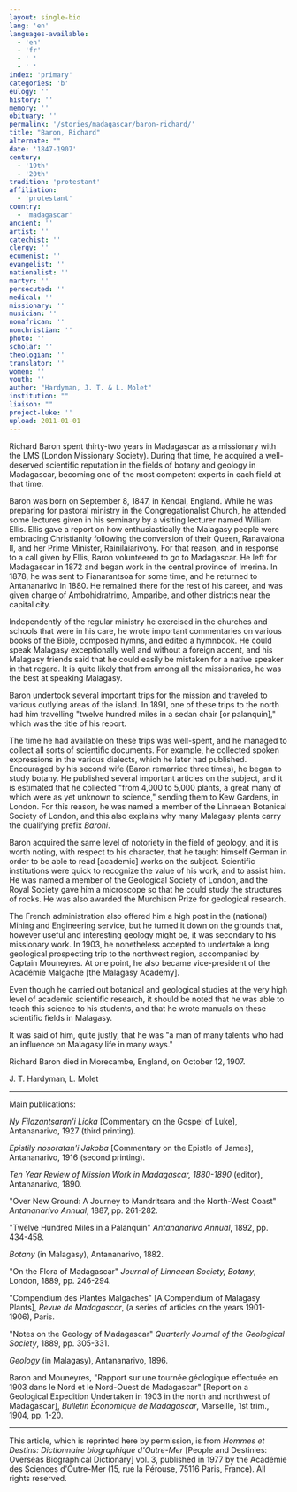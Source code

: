 ```yaml
---
layout: single-bio
lang: 'en'
languages-available:
  - 'en'
  - 'fr'
  - ' '
  - ' '
index: 'primary'
categories: 'b'
eulogy: ''
history: ''
memory: ''
obituary: ''
permalink: '/stories/madagascar/baron-richard/'
title: "Baron, Richard"
alternate: ""
date: '1847-1907'
century:
  - '19th'
  - '20th'
tradition: 'protestant'
affiliation:
  - 'protestant'
country:
  - 'madagascar'
ancient: ''
artist: ''
catechist: ''
clergy: ''
ecumenist: ''
evangelist: ''
nationalist: ''
martyr: ''
persecuted: ''
medical: ''
missionary: ''
musician: ''
nonafrican: ''
nonchristian: ''
photo: ''
scholar: ''
theologian: ''
translator: ''
women: ''
youth: ''
author: "Hardyman, J. T. & L. Molet"
institution: ""
liaison: ""
project-luke: ''
upload: 2011-01-01
---
```




Richard Baron spent thirty-two years in Madagascar as a missionary with the LMS (London Missionary Society). During that time, he acquired a well-deserved scientific reputation in the fields of botany and geology in Madagascar, becoming one of the most competent experts in each field at that time.

Baron was born on September 8, 1847, in Kendal, England. While he was preparing for pastoral ministry in the Congregationalist Church, he attended some lectures given in his seminary by a visiting lecturer named William Ellis. Ellis gave a report on how enthusiastically the Malagasy people were embracing Christianity following the conversion of their Queen, Ranavalona II, and her Prime Minister, Rainilaiarivony. For that reason, and in response to a call given by Ellis, Baron volunteered to go to Madagascar. He left for Madagascar in 1872 and began work in the central province of Imerina. In 1878, he was sent to Fianarantsoa for some time, and he returned to Antananarivo in 1880. He remained there for the rest of his career, and was given charge of Ambohidratrimo, Amparibe, and other districts near the capital city.

Independently of the regular ministry he exercised in the churches and schools that were in his care, he wrote important commentaries on various books of the Bible, composed hymns, and edited a hymnbook. He could speak Malagasy exceptionally well and without a foreign accent, and his Malagasy friends said that he could easily be mistaken for a native speaker in that regard. It is quite likely that from among all the missionaries, he was the best at speaking Malagasy.

Baron undertook several important trips for the mission and traveled to various outlying areas of the island. In 1891, one of these trips to the north had him travelling "twelve hundred miles in a sedan chair [or palanquin]," which was the title of his report.

The time he had available on these trips was well-spent, and he managed to collect all sorts of scientific documents. For example, he collected spoken expressions in the various dialects, which he later had published. Encouraged by his second wife (Baron remarried three times), he began to study botany. He published several important articles on the subject, and it is estimated that he collected "from 4,000 to 5,000 plants, a great many of which were as yet unknown to science," sending them to Kew Gardens, in London. For this reason, he was named a member of the Linnaean Botanical Society of London, and this also explains why many Malagasy plants carry the qualifying prefix *Baroni*.

Baron acquired the same level of notoriety in the field of geology, and it is worth noting, with respect to his character, that he taught himself German in order to be able to read [academic] works on the subject. Scientific institutions were quick to recognize the value of his work, and to assist him. He was named a member of the Geological Society of London, and the Royal Society gave him a microscope so that he could study the structures of rocks. He was also awarded the Murchison Prize for geological research.

The French administration also offered him a high post in the (national) Mining and Engineering service, but he turned it down on the grounds that, however useful and interesting geology might be, it was secondary to his missionary work. In 1903, he nonetheless accepted to undertake a long geological prospecting trip to the northwest region, accompanied by Captain Mouneyres. At one point, he also became vice-president of the Académie Malgache [the Malagasy Academy].

Even though he carried out botanical and geological studies at the very high level of academic scientific research, it should be noted that he was able to teach this science to his students, and that he wrote manuals on these scientific fields in Malagasy.

It was said of him, quite justly, that he was "a man of many talents who had an influence on Malagasy life in many ways."

Richard Baron died in Morecambe, England, on October 12, 1907.

J. T. Hardyman, L. Molet

---

Main publications:

*Ny Filazantsaran'i Lioka* [Commentary on the Gospel of Luke], Antananarivo, 1927 (third printing).

*Epistily nosoratan'i Jakoba* [Commentary on the Epistle of James], Antananarivo, 1916 (second printing).

*Ten Year Review of Mission Work in Madagascar, 1880-1890* (editor), Antananarivo, 1890.

"Over New Ground: A Journey to Mandritsara and the North-West Coast" *Antananarivo Annual*, 1887, pp. 261-282.

"Twelve Hundred Miles in a Palanquin" *Antananarivo Annual*, 1892, pp. 434-458.

*Botany* (in Malagasy), Antananarivo, 1882.

"On the Flora of Madagascar" *Journal of Linnaean Society, Botany*, London, 1889, pp. 246-294.

"Compendium des Plantes Malgaches" [A Compendium of Malagasy Plants], *Revue de Madagascar*, (a series of articles on the years 1901-1906), Paris.

"Notes on the Geology of Madagascar" *Quarterly Journal of the Geological Society*, 1889, pp. 305-331.

*Geology* (in Malagasy), Antananarivo, 1896.

Baron and Mouneyres, "Rapport sur une tournée géologique effectuée en 1903 dans le Nord et le Nord-Ouest de Madagascar" [Report on a Geological Expedition Undertaken in 1903 in the north and northwest of Madagascar], *Bulletin Économique de Madagascar*, Marseille, 1st trim., 1904, pp. 1-20.

---

This article, which is reprinted here by permission, is from *Hommes et Destins: Dictionnaire biographique d'Outre-Mer* [People and Destinies: Overseas Biographical Dictionary] vol. 3, published in 1977 by the Académie des Sciences d'Outre-Mer (15, rue la Pérouse, 75116 Paris, France). All rights reserved.